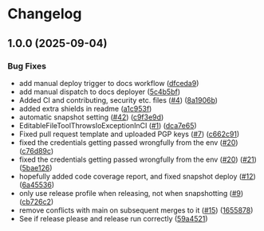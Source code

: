 # Changelog

## 1.0.0 (2025-09-04)


### Bug Fixes

* add manual deploy trigger to docs workflow ([dfceda9](https://github.com/Data-Steel/CrudCraft/commit/dfceda96ce2efca61b5cc9003d1beec519e63a78))
* add manual dispatch to docs deployer ([5c4b5bf](https://github.com/Data-Steel/CrudCraft/commit/5c4b5bfdbe20556b7ffa5a5a9deb896978b60637))
* Added CI and contributing, security etc. files ([#4](https://github.com/Data-Steel/CrudCraft/issues/4)) ([8a1906b](https://github.com/Data-Steel/CrudCraft/commit/8a1906b4c293ae63a1c9711dc677ec1ae196db2d))
* added extra shields in readme ([a1c953f](https://github.com/Data-Steel/CrudCraft/commit/a1c953f11917a64c6c9a716d3f02dda3426272dc))
* automatic snapshot setting ([#42](https://github.com/Data-Steel/CrudCraft/issues/42)) ([c9f3e9d](https://github.com/Data-Steel/CrudCraft/commit/c9f3e9d7e457229706b3177948243508c5597c9f))
* EditableFileToolThrowsIoExceptionInCI ([#1](https://github.com/Data-Steel/CrudCraft/issues/1)) ([dca7e65](https://github.com/Data-Steel/CrudCraft/commit/dca7e65de55b369061e46a2301b479ba3db0d942))
* Fixed pull request template and uploaded PGP keys ([#7](https://github.com/Data-Steel/CrudCraft/issues/7)) ([c662c91](https://github.com/Data-Steel/CrudCraft/commit/c662c9101f373fd478825fcaabbd740311fc5ad0))
* fixed the credentials getting passed wrongfully from the env ([#20](https://github.com/Data-Steel/CrudCraft/issues/20)) ([c76d89c](https://github.com/Data-Steel/CrudCraft/commit/c76d89ce56483b76fb239ea6d2e364a5c9dfa3e2))
* fixed the credentials getting passed wrongfully from the env ([#20](https://github.com/Data-Steel/CrudCraft/issues/20)) ([#21](https://github.com/Data-Steel/CrudCraft/issues/21)) ([5bae126](https://github.com/Data-Steel/CrudCraft/commit/5bae126bb5781cb9669276fab1a1fc76e35d3ecb))
* hopefully added code coverage report, and fixed snapshot deploy ([#12](https://github.com/Data-Steel/CrudCraft/issues/12)) ([6a45536](https://github.com/Data-Steel/CrudCraft/commit/6a455365bcc05f0cc8e18368b5d6f22f68a6fc84))
* only use release profile when releasing, not when snapshotting ([#9](https://github.com/Data-Steel/CrudCraft/issues/9)) ([cb726c2](https://github.com/Data-Steel/CrudCraft/commit/cb726c226e12491df496fa566521bac3e3b84c8d))
* remove conflicts with main on subsequent merges to it ([#15](https://github.com/Data-Steel/CrudCraft/issues/15)) ([1655878](https://github.com/Data-Steel/CrudCraft/commit/165587848b05f650d09e8cc4303e7cd2230e0365))
* See if release please and release run correctly ([59a4521](https://github.com/Data-Steel/CrudCraft/commit/59a45211e2eeef27a48b403552bdac90bd5d4c5d))

